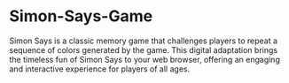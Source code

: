 # Simon-Says-Game
Simon Says is a classic memory game that challenges players to repeat a sequence of colors generated by the game. This digital adaptation brings the timeless fun of Simon Says to your web browser, offering an engaging and interactive experience for players of all ages.
